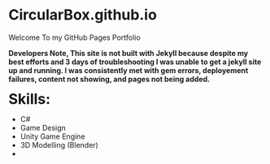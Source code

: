 # CircularBox.github.io

Welcome To my GitHub Pages Portfolio

**Developers Note, This site is not built with Jekyll because despite my best efforts and 3 days of troubleshooting I was unable to get a jekyll site up and running. I was consistently met with gem errors, deployement failures, content not showing, and pages not being added.**

<span style="font-size: 2em;"> **Skills:** </span>
- C#
- Game Design
- Unity Game Engine
- 3D Modelling (Blender)
- 
